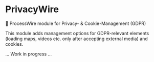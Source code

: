# PrivacyWire
🍪 ProcessWire module for Privacy- &amp; Cookie-Management (GDPR)

This module adds management options for GDPR-relevant elements (loading maps, videos etc. only after accepting external media) and cookies. 

... Work in progress ...
